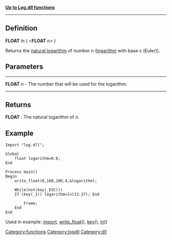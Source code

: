 [**Up to Log.dll functions**](Functioncategory:Logdll "wikilink")

------------------------------------------------------------------------

Definition
----------

**FLOAT** ln ( &lt;**FLOAT** n&gt; )

Returns the [natural
logarithm](http://en.wikipedia.org/wiki/Natural_logarithm) of number *n*
([logarithm](http://en.wikipedia.org/wiki/Logarithm) with base ε
(Euler)).

Parameters
----------

  ------------- ---------------------------------------------------
  **FLOAT** n   - The number that will be used for the logarithm.
  ------------- ---------------------------------------------------

Returns
-------

**FLOAT** : The natural logarithm of *n*.

Example
-------

    Import "log.dll";

    Global
        float logarithm=0.0;
    End

    Process main()
    Begin
        write_float(0,160,100,4,&logarithm);
        
        While(not(key(_ESC)))
        If (key(_1)) logarithm=ln(13.37); End 

            Frame;
        End
    End

Used in example: [import](import "wikilink"),
[write\_float](write_float "wikilink")(), [key](key "wikilink")(),
[ln](ln "wikilink")()

<Category:functions> <Category:logdll> <Category:dll>
